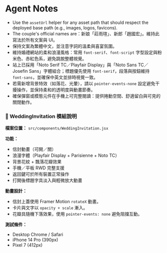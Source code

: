 # Agent Notes
- Use the `assetUrl` helper for any asset path that should respect the deployed base path (e.g., images, logos, favicons).
- The couple's official names are：新娘「莊雨瑄」、新郎「趙國宏」。維持此寫法於所有文案與 UI。
- 保持文案為繁體中文，並注意字詞的溫柔與喜宴氛圍。
- 維持婚禮網站的柔和浪漫風格：常用 `font-serif`、`font-script` 字型設定與粉米色、赤紅色系，避免跳脫整體視覺。
- 站上已採用「Noto Serif TC／Playfair Display」與「Noto Sans TC／Josefin Sans」字體組合；標題優先使用 `font-serif`，段落與按鈕維持 `font-sans`，並確保中英文並排時視覺一致。
- 若需新增背景特效（如落花、光暈），請以 `pointer-events-none` 設定避免干擾操作，並保持柔和的透明度與動畫節奏。
- 確保彈窗或模態元件在手機上可完整閱讀：提供捲動空間、舒適留白與可見的關閉動作。

### 💌 WeddingInvitation 模組說明

**檔案位置：**
`src/components/WeddingInvitation.jsx`

**功能：**
- 信封動畫（可開／關）
- 浪漫字體（Playfair Display + Parisienne + Noto TC）
- 背景花紋 + 飄落花瓣效果
- 手機／平板 RWD 完整支援
- 返回鍵可於所有裝置正常操作
- 打開後標題字具淡入與輕微放大動畫

**動畫設計：**
- 信封上蓋使用 Framer Motion `rotateX` 動畫。
- 卡片與文字以 `opacity + scale` 漸入。
- 花瓣具隨機下落效果，使用 `pointer-events: none` 避免阻擋互動。

**測試條件：**
- Desktop Chrome / Safari
- iPhone 14 Pro (390px)
- Pixel 7 (412px)
